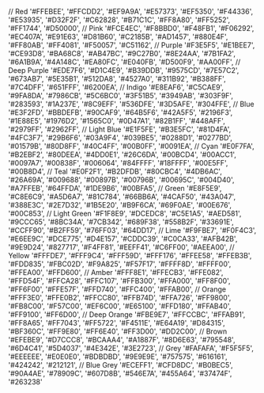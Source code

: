 // Red
'#FFEBEE', '#FFCDD2', '#EF9A9A', '#E57373', '#EF5350', '#F44336', '#E53935', '#D32F2F', '#C62828', '#B71C1C', '#FF8A80', '#FF5252', '#FF1744', '#D50000',
// Pink
'#FCE4EC', '#F8BBD0', '#F48FB1', '#F06292', '#EC407A', '#E91E63', '#D81B60', '#C2185B', '#AD1457', '#880E4F', '#FF80AB', '#FF4081', '#F50057', '#C51162',
// Purple
'#F3E5F5', '#E1BEE7', '#CE93D8', '#BA68C8', '#AB47BC', '#9C27B0', '#8E24AA', '#7B1FA2', '#6A1B9A', '#4A148C', '#EA80FC', '#E040FB', '#D500F9', '#AA00FF',
// Deep Purple
'#EDE7F6', '#D1C4E9', '#B39DDB', '#9575CD', '#7E57C2', '#673AB7', '#5E35B1', '#512DA8', '#4527A0', '#311B92', '#B388FF', '#7C4DFF', '#651FFF', '#6200EA',
// Indigo
'#E8EAF6', '#C5CAE9', '#9FA8DA', '#7986CB', '#5C6BC0', '#3F51B5', '#3949AB', '#303F9F', '#283593', '#1A237E', '#8C9EFF', '#536DFE', '#3D5AFE', '#304FFE',
// Blue
'#E3F2FD', '#BBDEFB', '#90CAF9', '#64B5F6', '#42A5F5', '#2196F3', '#1E88E5', '#1976D2', '#1565C0', '#0D47A1', '#82B1FF', '#448AFF', '#2979FF', '#2962FF',
// Light Blue
'#E1F5FE', '#B3E5FC', '#81D4FA', '#4FC3F7', '#29B6F6', '#03A9F4', '#039BE5', '#0288D1', '#0277BD', '#01579B', '#80D8FF', '#40C4FF', '#00B0FF', '#0091EA',
// Cyan
'#E0F7FA', '#B2EBF2', '#80DEEA', '#4DD0E1', '#26C6DA', '#00BCD4', '#00ACC1', '#0097A7', '#00838F', '#006064', '#84FFFF', '#18FFFF', '#00E5FF', '#00B8D4',
// Teal
'#E0F2F1', '#B2DFDB', '#80CBC4', '#4DB6AC', '#26A69A', '#009688', '#00897B', '#00796B', '#00695C', '#004D40', '#A7FFEB', '#64FFDA', '#1DE9B6', '#00BFA5',
// Green
'#E8F5E9', '#C8E6C9', '#A5D6A7', '#81C784', '#66BB6A', '#4CAF50', '#43A047', '#388E3C', '#2E7D32', '#1B5E20', '#B9F6CA', '#69F0AE', '#00E676', '#00C853',
// Light Green
'#F1F8E9', '#DCEDC8', '#C5E1A5', '#AED581', '#9CCC65', '#8BC34A', '#7CB342', '#689F38', '#558B2F', '#33691E', '#CCFF90', '#B2FF59', '#76FF03', '#64DD17',
// Lime
'#F9FBE7', '#F0F4C3', '#E6EE9C', '#DCE775', '#D4E157', '#CDDC39', '#C0CA33', '#AFB42B', '#9E9D24', '#827717', '#F4FF81', '#EEFF41', '#C6FF00', '#AEEA00',
// Yellow
'#FFFDE7', '#FFF9C4', '#FFF59D', '#FFF176', '#FFEE58', '#FFEB3B', '#FDD835', '#FBC02D', '#F9A825', '#F57F17', '#FFFF8D', '#FFFF00', '#FFEA00', '#FFD600',
// Amber
'#FFF8E1', '#FFECB3', '#FFE082', '#FFD54F', '#FFCA28', '#FFC107', '#FFB300', '#FFA000', '#FF8F00', '#FF6F00', '#FFE57F', '#FFD740', '#FFC400', '#FFAB00',
// Orange
'#FFF3E0', '#FFE0B2', '#FFCC80', '#FFB74D', '#FFA726', '#FF9800', '#FB8C00', '#F57C00', '#EF6C00', '#E65100', '#FFD180', '#FFAB40', '#FF9100', '#FF6D00',
// Deep Orange
'#FBE9E7', '#FFCCBC', '#FFAB91', '#FF8A65', '#FF7043', '#FF5722', '#F4511E', '#E64A19', '#D84315', '#BF360C', '#FF9E80', '#FF6E40', '#FF3D00', '#DD2C00',
// Brown
'#EFEBE9', '#D7CCC8', '#BCAAA4', '#A1887F', '#8D6E63', '#795548', '#6D4C41', '#5D4037', '#4E342E', '#3E2723',
// Grey
'#FAFAFA', '#F5F5F5', '#EEEEEE', '#E0E0E0', '#BDBDBD', '#9E9E9E', '#757575', '#616161', '#424242', '#212121',
// Blue Grey
'#ECEFF1', '#CFD8DC', '#B0BEC5', '#90A4AE', '#78909C', '#607D8B', '#546E7A', '#455A64', '#37474F', '#263238'
